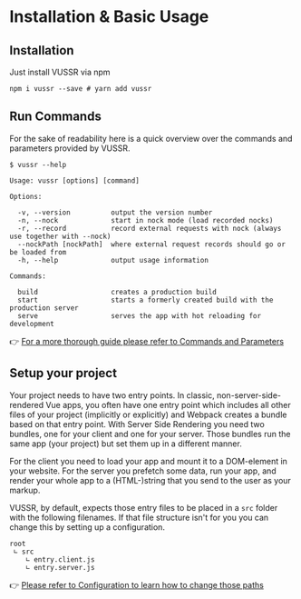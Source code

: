 # Installation & Basic Usage

## Installation

Just install VUSSR via npm

```console
npm i vussr --save # yarn add vussr
```

## Run Commands

For the sake of readability here is a quick overview over the commands and parameters provided by
VUSSR.

```
$ vussr --help

Usage: vussr [options] [command]

Options:

  -v, --version          output the version number
  -n, --nock             start in nock mode (load recorded nocks)
  -r, --record           record external requests with nock (always use together with --nock)
  --nockPath [nockPath]  where external request records should go or be loaded from
  -h, --help             output usage information

Commands:

  build                  creates a production build
  start                  starts a formerly created build with the production server
  serve                  serves the app with hot reloading for development

```

👉 [For a more thorough guide please refer to Commands and Parameters](./commands-and-parameters.md)

## Setup your project

Your project needs to have two entry points. In classic, non-server-side-rendered Vue apps, you
often have one entry point which includes all other files of your project (implicitly or explicitly)
and Webpack creates a bundle based on that entry point. With Server Side Rendering you need two
bundles, one for your client and one for your server. Those bundles run the same app (your project)
but set them up in a different manner.

For the client you need to load your app and mount it to a DOM-element in your website. For the server
you prefetch some data, run your app, and render your whole app to a (HTML-)string that you send to the
user as your markup.

VUSSR, by default, expects those entry files to be placed in a `src` folder with the following filenames.
If that file structure isn't for you you can change this by setting up a configuration.

```
root
 ∟ src
    ∟ entry.client.js
    ∟ entry.server.js
```

👉 [Please refer to Configuration to learn how to change those paths](./configuration.md)
